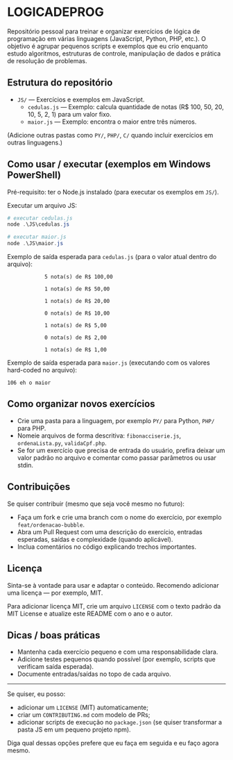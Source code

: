 # LOGICADEPROG

Repositório pessoal para treinar e organizar exercícios de lógica de programação em várias linguagens (JavaScript, Python, PHP, etc.). O objetivo é agrupar pequenos scripts e exemplos que eu crio enquanto estudo algoritmos, estruturas de controle, manipulação de dados e prática de resolução de problemas.

## Estrutura do repositório

- `JS/` — Exercícios e exemplos em JavaScript.
  - `cedulas.js` — Exemplo: calcula quantidade de notas (R$ 100, 50, 20, 10, 5, 2, 1) para um valor fixo.
  - `maior.js` — Exemplo: encontra o maior entre três números.

(Adicione outras pastas como `PY/`, `PHP/`, `C/` quando incluir exercícios em outras linguagens.)

## Como usar / executar (exemplos em Windows PowerShell)

Pré-requisito: ter o Node.js instalado (para executar os exemplos em `JS/`).

Executar um arquivo JS:

```powershell
# executar cedulas.js
node .\JS\cedulas.js

# executar maior.js
node .\JS\maior.js
```

Exemplo de saída esperada para `cedulas.js` (para o valor atual dentro do arquivo):

```
            5 nota(s) de R$ 100,00 

            1 nota(s) de R$ 50,00 

            1 nota(s) de R$ 20,00 

            0 nota(s) de R$ 10,00 

            1 nota(s) de R$ 5,00 

            0 nota(s) de R$ 2,00 

            1 nota(s) de R$ 1,00 

```

Exemplo de saída esperada para `maior.js` (executando com os valores hard-coded no arquivo):

```
106 eh o maior
```

## Como organizar novos exercícios

- Crie uma pasta para a linguagem, por exemplo `PY/` para Python, `PHP/` para PHP.
- Nomeie arquivos de forma descritiva: `fibonacciserie.js`, `ordenaLista.py`, `validaCpf.php`.
- Se for um exercício que precisa de entrada do usuário, prefira deixar um valor padrão no arquivo e comentar como passar parâmetros ou usar stdin.

## Contribuições

Se quiser contribuir (mesmo que seja você mesmo no futuro):

- Faça um fork e crie uma branch com o nome do exercício, por exemplo `feat/ordenacao-bubble`.
- Abra um Pull Request com uma descrição do exercício, entradas esperadas, saídas e complexidade (quando aplicável).
- Inclua comentários no código explicando trechos importantes.

## Licença

Sinta-se à vontade para usar e adaptar o conteúdo. Recomendo adicionar uma licença — por exemplo, MIT.

Para adicionar licença MIT, crie um arquivo `LICENSE` com o texto padrão da MIT License e atualize este README com o ano e o autor.

## Dicas / boas práticas

- Mantenha cada exercício pequeno e com uma responsabilidade clara.
- Adicione testes pequenos quando possível (por exemplo, scripts que verificam saída esperada).
- Documente entradas/saídas no topo de cada arquivo.

---

Se quiser, eu posso:

- adicionar um `LICENSE` (MIT) automaticamente;
- criar um `CONTRIBUTING.md` com modelo de PRs;
- adicionar scripts de execução no `package.json` (se quiser transformar a pasta JS em um pequeno projeto npm).

Diga qual dessas opções prefere que eu faça em seguida e eu faço agora mesmo.